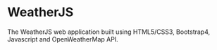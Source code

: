# WeatherJS
The WeatherJS web application built using HTML5/CSS3, Bootstrap4, Javascript and OpenWeatherMap API.
